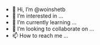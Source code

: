 - 👋 Hi, I’m @woinshetb
- 👀 I’m interested in ...
- 🌱 I’m currently learning ...
- 💞️ I’m looking to collaborate on ...
- 📫 How to reach me ...

<!---
woinshetb/woinshetb is a ✨ special ✨ repository because its `README.md` (this file) appears on your GitHub profile.
You can click the Preview link to take a look at your changes.
--->
